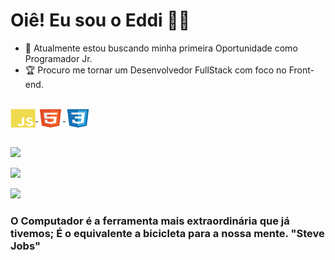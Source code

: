 # Oiê! Eu sou o Eddi 👋🐻


- 🎯 Atualmente estou buscando minha primeira Oportunidade como Programador Jr.
- 🏆 Procuro me tornar um Desenvolvedor FullStack com foco no Front-end.


<div>
  <a href="https://github.com/eddijager">
</div>
  
<div style="display: inline_block"><br>
  
  <img align="center" alt="Math-Js" height="30" width="40" src="https://raw.githubusercontent.com/devicons/devicon/master/icons/javascript/javascript-plain.svg">
  
  <img align="center" alt="Math-HTML" height="30" width="40" src="https://raw.githubusercontent.com/devicons/devicon/master/icons/html5/html5-original.svg">
  
  <img align="center" alt="Math-CSS" height="30" width="40" src="https://raw.githubusercontent.com/devicons/devicon/master/icons/css3/css3-original.svg">
</div>
  <br>
<div> 

  <a href = "mailto:eddlima@hotmail.com"><img src="https://img.shields.io/badge/-Gmail-%23333?style=for-the-badge&logo=gmail&logoColor=white" target="_blank"></a>
  
  <a href="https://www.linkedin.com/in/edigarlima/" target="_blank"><img src="https://img.shields.io/badge/-LinkedIn-%230077B5?style=for-the-badge&logo=linkedin&logoColor=white" target="_blank"></a>
  
  <a href="https://eddijager.github.io/newportfolio/" target="_blank"><img src="https://img.shields.io/badge/-Portf%C3%B3lio-brown?style=for-the-badge&logo=true" target="_blank"></a>

</div>

### O Computador é a ferramenta mais extraordinária que já tivemos; É o equivalente a bicicleta para a nossa mente. "Steve Jobs"
